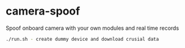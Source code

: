 # camera-spoof
Spoof onboard camera with your own modules and real time records

```bash
./run.sh - create dummy device and download crusial data
```
